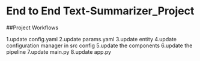 # End to End  Text-Summarizer_Project

##Project Workflows 

1.update config.yaml
2.update params.yaml
3.update entity
4.update configuration manager in src config 
5.update the components 
6.update the pipeline
7.update main.py
8.update app.py